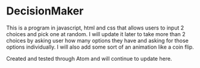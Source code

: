 # DecisionMaker
This is a program in javascript, html and css that allows users to input 2 choices and pick one at random. 
I will update it later to take more than 2 choices by asking user how many options they have and asking for those options individually. 
I will also add some sort of an animation like a coin flip.

Created and tested through Atom and will continue to update here.
